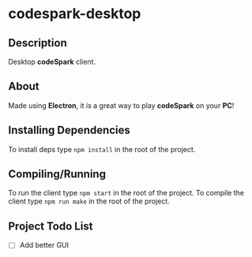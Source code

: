 # codespark-desktop
## Description
Desktop **codeSpark** client.

## About
Made using **Electron**, it is a great way to play **codeSpark** on your **PC**!

## Installing Dependencies
To install deps type ``npm install`` in the root of the project.

## Compiling/Running
To run the client type ``npm start`` in the root of the project.
To compile the client type ``npm run make`` in the root of the project.

## Project Todo List
- [ ] Add better GUI
